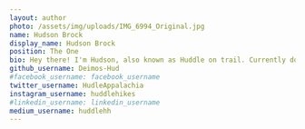 ```yaml
---
layout: author
photo: /assets/img/uploads/IMG_6994_Original.jpg
name: Hudson Brock
display_name: Hudson Brock
position: The One
bio: Hey there! I'm Hudson, also known as Huddle on trail. Currently done with my hike and updating the blog!
github_username: Deimos-Hud
#facebook_username: facebook_username
twitter_username: HudleAppalachia
instagram_username: huddlehikes
#linkedin_username: linkedin_username
medium_username: huddlehh
---
```


